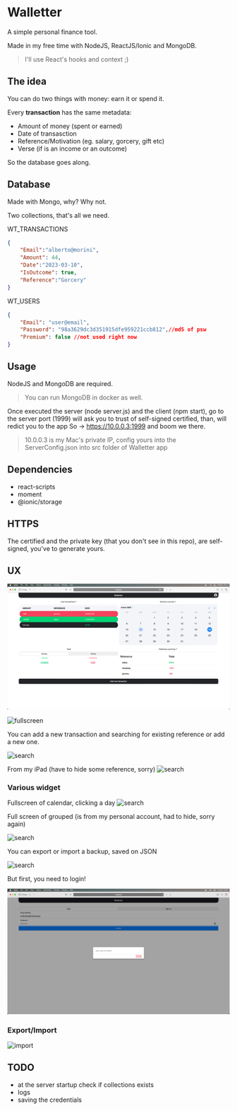 
# Walletter

A simple personal finance tool.

Made in my free time with NodeJS, ReactJS/Ionic and MongoDB.
> I'll use React's hooks and context ;)

## The idea
You can do two things with money: earn it or spend it.

Every **transaction** has the same metadata:

- Amount of money (spent or earned)
- Date of transasction
- Reference/Motivation (eg. salary, gorcery, gift etc)
- Verse (if is an income or an outcome)

So the database goes along.

## Database

Made with Mongo, why? Why not.

Two collections, that's all we need.

WT_TRANSACTIONS
```json
{
    "Email":"alberto@morini",
    "Amount": 44,
    "Date":"2023-03-10",
    "IsOutcome": true,
    "Reference":"Gorcery"
}
```
WT_USERS

```JSON
{
    "Email": "user@email",
    "Password": "98a3629dc3d351915dfe959221ccb812",//md5 of psw
    "Premium": false //not used right now
}
```

## Usage

NodeJS and MongoDB are required.
> You can run MongoDB in docker as well.

Once executed the server (node server.js) and the client (npm start), go to the server port (1999) will ask you to trust of self-signed certified, than, will redict you to the app
So -> https://10.0.0.3:1999 and boom we there.
> 10.0.0.3 is my Mac's private IP, config yours into the ServerConfig.json into src folder of Walletter app


## Dependencies

- react-scripts
- moment
- @ionic/storage


## HTTPS 
The certified and the private key (that you don't see in this repo), are self-signed, you've to generate yours.

## UX
![walletter](./docs/img/1.png)

![fullscreen](./docs/img/fullscreen.png)


You can add a new transaction and searching for existing reference or add a new one.

![search](./docs/img/fullscreen.png)

From my iPad (have to hide some reference, sorry)
![search](./docs/img/from_iPad.png)


### Various widget

Fullscreen of calendar, clicking a day 
![search](./docs/img/allOfDay.png)

Full screen of grouped (is from my personal account, had to hide, sorry again)

![search](./docs/img/grouped.png)

You can export or import a backup, saved on JSON

![search](./docs/img/grouped.png)


But first, you need to login!

![search](./docs/img/login.png)

### Export/Import
![import](./docs/img/WalletterImport.gif)

## TODO

- at the server startup check if collections exists
- logs
- saving the credentials